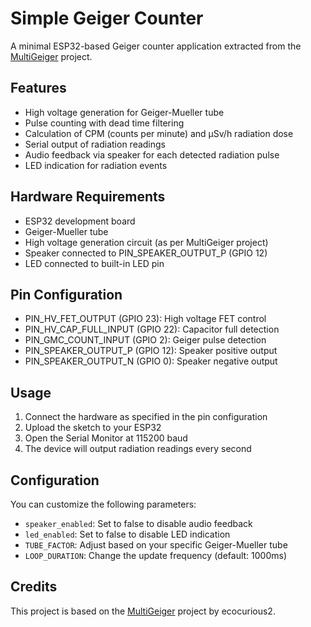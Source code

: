 # Simple Geiger Counter

A minimal ESP32-based Geiger counter application extracted from the [MultiGeiger](https://github.com/ecocurious2/MultiGeiger) project.

## Features

- High voltage generation for Geiger-Mueller tube
- Pulse counting with dead time filtering
- Calculation of CPM (counts per minute) and µSv/h radiation dose
- Serial output of radiation readings
- Audio feedback via speaker for each detected radiation pulse
- LED indication for radiation events

## Hardware Requirements

- ESP32 development board
- Geiger-Mueller tube
- High voltage generation circuit (as per MultiGeiger project)
- Speaker connected to PIN_SPEAKER_OUTPUT_P (GPIO 12)
- LED connected to built-in LED pin

## Pin Configuration

- PIN_HV_FET_OUTPUT (GPIO 23): High voltage FET control
- PIN_HV_CAP_FULL_INPUT (GPIO 22): Capacitor full detection
- PIN_GMC_COUNT_INPUT (GPIO 2): Geiger pulse detection
- PIN_SPEAKER_OUTPUT_P (GPIO 12): Speaker positive output
- PIN_SPEAKER_OUTPUT_N (GPIO 0): Speaker negative output

## Usage

1. Connect the hardware as specified in the pin configuration
2. Upload the sketch to your ESP32
3. Open the Serial Monitor at 115200 baud
4. The device will output radiation readings every second

## Configuration

You can customize the following parameters:
- `speaker_enabled`: Set to false to disable audio feedback
- `led_enabled`: Set to false to disable LED indication
- `TUBE_FACTOR`: Adjust based on your specific Geiger-Mueller tube
- `LOOP_DURATION`: Change the update frequency (default: 1000ms)

## Credits

This project is based on the [MultiGeiger](https://github.com/ecocurious2/MultiGeiger) project by ecocurious2.
